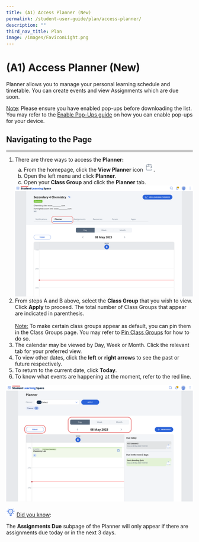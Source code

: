 ```yaml
---
title: (A1) Access Planner (New)
permalink: /student-user-guide/plan/access-planner/
description: ""
third_nav_title: Plan
image: /images/FaviconLight.png
---
```

<h1>(A1) Access Planner (New)</h1>
  <p>Planner allows you to manage your personal learning schedule and timetable. You can create events and view Assignments which are due soon.</p>
	<p><u>Note</u>: Please ensure you have enabled pop-ups before downloading the list. You may refer to the <a target="_blank" href="/files/Userguide/Downloadable%20Resources/Enable-Pop-ups-Guide.pdf">Enable Pop-Ups guide</a> on how you can enable pop-ups for your device.</p>
  <h2>Navigating to the Page</h2>
<hr>
  <ol>
    <li>There are three ways to access the <strong>Planner:</strong>
      <ol style="list-style-type: lower-alpha;">
        <li>From the homepage, click the <strong>View Planner</strong> icon <img style="width:1.5rem; display: inline;" src="/images/Icons/CalendarOpen.svg">.</li>
        <li>Open the left menu and click <strong>Planner</strong>.</li>
        <li>Open your <strong>Class Group</strong> and click the <strong>Planner</strong> tab.</li>
      </ol>
    </li>
<img src="/images/1Student/P-ClassGroupPlanner.png">
	
<li>From steps A and B above, select the <strong>Class Group</strong> that you wish to view. Click <strong>Apply</strong> to proceed. The total number of Class Groups that appear are indicated in parenthesis.<br><br><u>Note:</u> To make certain class groups appear as default, you can pin them in the Class Groups page. You may refer to <a target="_blank" href="/student-user-guide/organise/access-class-groups/">Pin Class Groups</a> for how to do so.</li>
    <li>The calendar may be viewed by Day, Week or Month. Click the relevant tab for your preferred view.</li>
    <li>To view other dates, click the <strong>left</strong> or <strong>right arrows</strong> to see the past or future respectively.</li>
    <li>To return to the current date, click <strong>Today</strong>.</li>
    <li>To know what events are happening at the moment, refer to the red line.</li>
  </ol>
<img src="/images/1Student/P-Calendar.png">	
  <p><img style="width:1.5rem; display: inline;" src="/images/Icons/Bulb32.svg"> <u>Did you know</u>: 
	</p><p>The <strong>Assignments Due</strong> subpage of the Planner will only appear if there are assignments due today or in the next 3 days.</p>